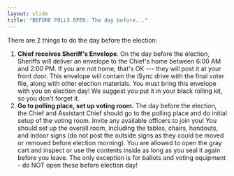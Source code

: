 ```yaml
---
layout: slide
title: "BEFORE POLLS OPEN: The day before..."
---
```


There are 2 things to do the day before the election:

1.  **Chief receives Sheriff's Envelope**. On the day before the election, Sheriffs will deliver an envelope to the Chief's home between 6:00 AM and 2:00 PM. If you are not home, that's OK --- they will post it at your front door. This envelope will contain the iSync drive with the final voter file, along with other election materials. You must bring this envelope with you on election day! We suggest you put it in your black rolling kit, so you don't forget it.
2.  **Go to polling place, set up voting room.** The day before the election, the Chief and Assistant Chief should go to the polling place and do initial setup of the voting room. Invite any available officers to join you! You should set up the overall room, including the tables, chairs, handouts, and indoor signs (do not post the outside signs as they could be moved or removed before election morning). You are allowed to open the gray cart and inspect or use the contents inside as long as you seal it again before you leave. The only exception is for ballots and voting equipment - do NOT open these before election day!